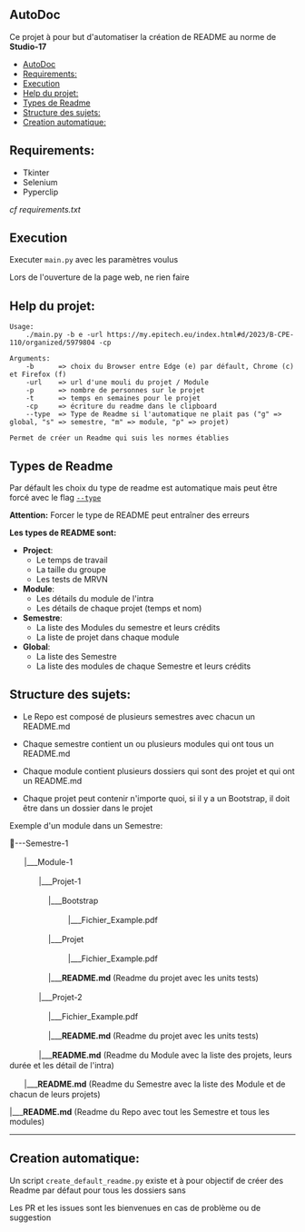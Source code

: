 ## AutoDoc

Ce projet à pour but d'automatiser la création de README au norme de **Studio-17**

- [AutoDoc](#autodoc)
- [Requirements:](#requirements)
- [Execution](#execution)
- [Help du projet:](#help-du-projet)
- [Types de Readme](#types-de-readme)
- [Structure des sujets:](#structure-des-sujets)
- [Creation automatique:](#creation-automatique)

## Requirements:

- Tkinter
- Selenium
- Pyperclip

*cf requirements.txt* 

## Execution

Executer `main.py` avec les paramètres voulus

Lors de l'ouverture de la page web, ne rien faire

## Help du projet:


```
Usage:
    ./main.py -b e -url https://my.epitech.eu/index.html#d/2023/B-CPE-110/organized/5979804 -cp

Arguments:
    -b      => choix du Browser entre Edge (e) par défault, Chrome (c) et Firefox (f)
    -url    => url d'une mouli du projet / Module
    -p      => nombre de personnes sur le projet
    -t      => temps en semaines pour le projet
    -cp     => écriture du readme dans le clipboard
    --type  => Type de Readme si l'automatique ne plait pas ("g" => global, "s" => semestre, "m" => module, "p" => projet)

Permet de créer un Readme qui suis les normes établies
```

## Types de Readme

Par défault les choix du type de readme est automatique mais peut être forcé avec le flag [`--type`](#help-du-projet)

**Attention:** Forcer le type de README peut entraîner des erreurs

**Les types de README sont:**
- **Project**:
  - Le temps de travail
  - La taille du groupe
  - Les tests de MRVN
- **Module**:
  - Les détails du module de l'intra
  - Les détails de chaque projet (temps et nom)
- **Semestre**:
  - La liste des Modules du semestre et leurs crédits
  - La liste de projet dans chaque module
- **Global**:
  - La liste des Semestre
  - La liste des modules de chaque Semestre et leurs crédits

## Structure des sujets:

- Le Repo est composé de plusieurs semestres avec chacun un README.md

- Chaque semestre contient un ou plusieurs modules qui ont tous un README.md

- Chaque module contient plusieurs dossiers qui sont des projet et qui ont un README.md

- Chaque projet peut contenir n'importe quoi, si il y a un Bootstrap, il doit être dans un dossier dans le projet

Exemple d'un module dans un Semestre:

📂---Semestre-1

ㅤㅤ|\_\_\_Module-1

ㅤㅤㅤㅤ|\_\_\_Projet-1

ㅤㅤㅤㅤㅤ  |\_\_\_Bootstrap

ㅤㅤㅤㅤㅤㅤㅤㅤ|\_\_\_Fichier_Example.pdf

ㅤㅤㅤㅤㅤ  |\_\_\_Projet

ㅤㅤㅤㅤㅤㅤㅤㅤ|\_\_\_Fichier_Example.pdf

ㅤㅤㅤㅤㅤ  |\_\_\_**README.md** (Readme du projet avec les units tests)

ㅤㅤㅤㅤ|\_\_\_Projet-2

ㅤㅤㅤㅤㅤ  |\_\_\_Fichier_Example.pdf

ㅤㅤㅤㅤㅤ  |\_\_\_**README.md** (Readme du projet avec les units tests)

ㅤㅤㅤㅤ|\_\_\_**README.md** (Readme du Module avec la liste des projets, leurs durée et les détail de l'intra)

ㅤㅤ|\_\_\_**README.md** (Readme du Semestre avec la liste des Module et de chacun de leurs projets)

|\_\_\_**README.md** (Readme du Repo avec tout les Semestre et tous les modules)

---

## Creation automatique:

Un script `create_default_readme.py` existe et à pour objectif de créer des Readme par défaut pour tous les dossiers sans

Les PR et les issues sont les bienvenues en cas de problème ou de suggestion
